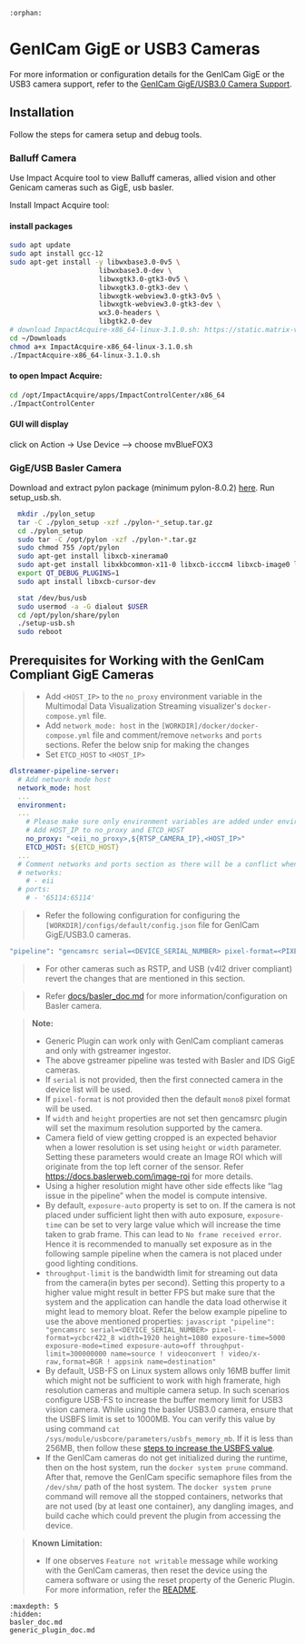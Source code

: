 ```{eval-rst}
:orphan:
```
# GenICam GigE or USB3 Cameras

For more information or configuration details for the GenICam GigE or the USB3 camera support, refer to the [GenICam GigE/USB3.0 Camera Support](./generic_plugin_doc.md).

## Installation 
Follow the steps for camera setup and debug tools.

### Balluff Camera
Use Impact Acquire tool to view Balluff cameras, allied vision and other Genicam cameras such as GigE, usb basler. 

Install Impact Acquire tool:

#### install packages

```sh
sudo apt update
sudo apt install gcc-12
sudo apt-get install -y libwxbase3.0-0v5 \
                      libwxbase3.0-dev \
                      libwxgtk3.0-gtk3-0v5 \
                      libwxgtk3.0-gtk3-dev \
                      libwxgtk-webview3.0-gtk3-0v5 \
                      libwxgtk-webview3.0-gtk3-dev \
                      wx3.0-headers \
                      libgtk2.0-dev 
# download ImpactAcquire-x86_64-linux-3.1.0.sh: https://static.matrix-vision.com/mvIMPACT_Acquire/3.1.0/
cd ~/Downloads
chmod a+x ImpactAcquire-x86_64-linux-3.1.0.sh 
./ImpactAcquire-x86_64-linux-3.1.0.sh
```

#### to open Impact Acquire:
```sh
cd /opt/ImpactAcquire/apps/ImpactControlCenter/x86_64
./ImpactControlCenter 
```
#### GUI will display
click on Action -> Use Device --> choose mvBlueFOX3

### GigE/USB Basler Camera
Download and extract pylon package (minimum pylon-8.0.2) [here](https://www.baslerweb.com/en/downloads/software/1378313866/). Run setup_usb.sh.

```sh
  mkdir ./pylon_setup
  tar -C ./pylon_setup -xzf ./pylon-*_setup.tar.gz
  cd ./pylon_setup
  sudo tar -C /opt/pylon -xzf ./pylon-*.tar.gz
  sudo chmod 755 /opt/pylon
  sudo apt-get install libxcb-xinerama0
  sudo apt-get install libxkbcommon-x11-0 libxcb-icccm4 libxcb-image0 libxcb-keysyms1 libxcb-randr0 libxcb-render-util0 libxcb-xinerama0 libxcb-xfixes0 libegl1-mesa
  export QT_DEBUG_PLUGINS=1
  sudo apt install libxcb-cursor-dev
```

```sh
  stat /dev/bus/usb
  sudo usermod -a -G dialout $USER
  cd /opt/pylon/share/pylon 
  ./setup-usb.sh
  sudo reboot
  ```


## Prerequisites for Working with the GenICam Compliant GigE Cameras

> - Add `<HOST_IP>` to the `no_proxy` environment variable in the Multimodal Data Visualization Streaming visualizer's `docker-compose.yml` file.
> - Add `network_mode: host` in the `[WORKDIR]/docker/docker-compose.yml` file and comment/remove `networks` and `ports` sections. Refer the below snip for making the changes
> - Set `ETCD_HOST` to `<HOST_IP>`

```yaml
dlstreamer-pipeline-server:
  # Add network mode host
  network_mode: host
  ...
  environment:
  ...
    # Please make sure only environment variables are added under environment section in docker compose file.
    # Add HOST_IP to no_proxy and ETCD_HOST
    no_proxy: "<eii_no_proxy>,${RTSP_CAMERA_IP},<HOST_IP>"
    ETCD_HOST: ${ETCD_HOST}
  ...
  # Comment networks and ports section as there will be a conflict when network mode host is used.
  # networks:
    # - eii
  # ports:
    # - '65114:65114'
```

> - Refer the following configuration for configuring the `[WORKDIR]/configs/default/config.json` file for GenICam GigE/USB3.0 cameras.

  ```sh
  "pipeline": "gencamsrc serial=<DEVICE_SERIAL_NUMBER> pixel-format=<PIXEL_FORMAT> name=source ! videoconvert ! video/x-raw,format=BGR ! appsink name=destination"
  ```
> - For other cameras such as RSTP, and USB (v4l2 driver compliant) revert the changes that are mentioned in this section.

> - Refer [docs/basler_doc.md](./basler_doc.md) for more information/configuration on Basler camera.

  > **Note:**
  >
  > - Generic Plugin can work only with GenICam compliant cameras and only with gstreamer ingestor.
  > - The above gstreamer pipeline was tested with Basler and IDS GigE cameras.
  > - If `serial` is not provided, then the first connected camera in the device list will be used.
  > - If `pixel-format` is not provided then the default `mono8` pixel format will be used.
  > - If `width` and `height` properties are not set then gencamsrc plugin will set the maximum resolution supported by the camera.
  > - Camera field of view getting cropped is an expected behavior when a lower resolution is set using `height` or `width` parameter. Setting these parameters would create an Image ROI which will originate from the top left corner of the sensor. Refer https://docs.baslerweb.com/image-roi  for more details.
  > - Using a higher resolution might have other side effects like “lag issue in the pipeline” when the model is compute intensive.
  > - By default, `exposure-auto` property is set to on. If the camera is not placed under sufficient light then with auto exposure, `exposure-time` can be set to very large value which will increase the time taken to grab frame. This can lead to `No frame received error`. Hence it is recommended to manually set exposure as in the following sample pipeline when the camera is not placed under good lighting conditions.
  > - `throughput-limit` is the bandwidth limit for streaming out data from the camera(in bytes per second). Setting this property to a higher value might result in better FPS but make sure that the system and the application can handle the data load otherwise it might lead to memory bloat.
  > Refer the below example pipeline to use the above mentioned properties:
     ```javascript
     "pipeline": "gencamsrc serial=<DEVICE_SERIAL_NUMBER> pixel-format=ycbcr422_8 width=1920 height=1080 exposure-time=5000 exposure-mode=timed exposure-auto=off throughput-limit=300000000 name=source ! videoconvert ! video/x-raw,format=BGR ! appsink name=destination"
     ```
  > - By default, USB-FS on Linux system allows only 16MB buffer limit which might not be sufficient to work with high framerate, high resolution cameras and multiple camera setup. In such scenarios configure USB-FS to increase the buffer memory limit for USB3 vision camera. While using the basler USB3.0 camera, ensure that the USBFS limit is set to 1000MB. You can verify this value by using command `cat /sys/module/usbcore/parameters/usbfs_memory_mb`. If it is less than 256MB, then follow these [steps to increase the USBFS value](https://assets.balluff.com/documents/DRF_957345_AA_000/Troubleshooting_section_Checklist_USB3_Settings.html#Troubleshooting_Checklist_USB3_IncreasingTheKernelMemory).
  > - If the GenICam cameras do not get initialized during the runtime, then on the host system, run the `docker system prune` command. After that, remove the GenICam specific semaphore files from the `/dev/shm/` path of the host system. The `docker system prune` command will remove all the stopped containers, networks that are not used (by at least one container), any dangling images, and build cache which could prevent the plugin from accessing the device.


> **Known Limitation:**
>
> - If one observes `Feature not writable` message while working with the GenICam cameras, then reset the device using the camera software or using the reset property of the Generic Plugin. For more information, refer the [README](src-gst-gencamsrc/README.md).

```{toctree}
:maxdepth: 5
:hidden:
basler_doc.md
generic_plugin_doc.md
```
